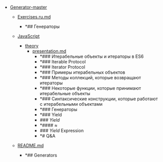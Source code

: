 - <a href = "E:\Node_projects\Node_Way\NBase\_Md\_Index\__Closer\_HPW\_Repos_HowProgrammingWorks_17_05_2020\Generator-master\cat.Generator-master\dir.Generator-master.md">Generator-master</a>
    - <a href = "E:\Node_projects\Node_Way\NBase\_Md\_Index\__Closer\_HPW\_Repos_HowProgrammingWorks_17_05_2020\Generator-master\Exercises.ru.md">Exercises.ru.md</a>
        - *## Генераторы
    - <a href = "E:\Node_projects\Node_Way\NBase\_Md\_Index\__Closer\_HPW\_Repos_HowProgrammingWorks_17_05_2020\Generator-master\JavaScript\cat.JavaScript\dir.JavaScript.md">JavaScript</a>
        - <a href = "E:\Node_projects\Node_Way\NBase\_Md\_Index\__Closer\_HPW\_Repos_HowProgrammingWorks_17_05_2020\Generator-master\JavaScript\theory\cat.theory\dir.theory.md">theory</a>
            - <a href = "E:\Node_projects\Node_Way\NBase\_Md\_Index\__Closer\_HPW\_Repos_HowProgrammingWorks_17_05_2020\Generator-master\JavaScript\theory\presentation.md">presentation.md</a>
                - *### Итерабельные объекты и итераторы в ES6
                - *### Iterable Protocol
                - *### Iterator Protocol
                - *### Примеры итерабельных объектов
                - *### Методы коллекций, которые возвращают итераторы
                - *### Некоторые функции, которые принимают итерабельные объекты
                - *### Синтаксические конструкции, которые работают с итерабельными объектами
                - *### Генераторы
                - *### Yield
                - *### Yield*
                - *#### ≈
                - *### Yield* Expression
                - *# Q&A
        
    
    - <a href = "E:\Node_projects\Node_Way\NBase\_Md\_Index\__Closer\_HPW\_Repos_HowProgrammingWorks_17_05_2020\Generator-master\README.md">README.md</a>
        - *## Generators
